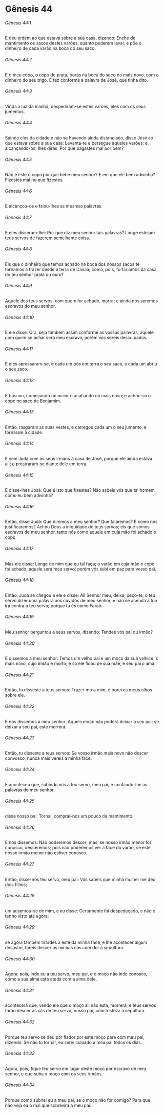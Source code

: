 # Gênesis 44

###### Gênesis 44:1

E deu ordem ao que estava sobre a sua casa, dizendo: Enche de mantimento os sacos destes varões, quanto puderem levar, e põe o dinheiro de cada varão na boca do seu saco.

###### Gênesis 44:2

E o meu copo, o copo de prata, porás na boca do saco do mais novo, com o dinheiro do seu trigo. E fez conforme a palavra de José, que tinha dito.

###### Gênesis 44:3

Vinda a luz da manhã, despediram-se estes varões, eles com os seus jumentos.

###### Gênesis 44:4

Saindo eles da cidade e não se havendo ainda distanciado, disse José ao que estava sobre a sua casa: Levanta-te e persegue aqueles varões; e, alcançando-os, lhes dirás: Por que pagastes mal por bem?

###### Gênesis 44:5

Não é este o copo por que bebe meu senhor? E em que ele bem adivinha? Fizestes mal no que fizestes.

###### Gênesis 44:6

E alcançou-os e falou-lhes as mesmas palavras.

###### Gênesis 44:7

E eles disseram-lhe: Por que diz meu senhor tais palavras? Longe estejam teus servos de fazerem semelhante coisa.

###### Gênesis 44:8

Eis que o dinheiro que temos achado na boca dos nossos sacos te tornamos a trazer desde a terra de Canaã; como, pois, furtaríamos da casa do teu senhor prata ou ouro?

###### Gênesis 44:9

Aquele dos teus servos, com quem for achado, morra; e ainda nós seremos escravos do meu senhor.

###### Gênesis 44:10

E ele disse: Ora, seja também assim conforme as vossas palavras; aquele com quem se achar será meu escravo, porém vós sereis desculpados.

###### Gênesis 44:11

E eles apressaram-se, e cada um pôs em terra o seu saco, e cada um abriu o seu saco.

###### Gênesis 44:12

E buscou, começando no maior e acabando no mais novo; e achou-se o copo no saco de Benjamim.

###### Gênesis 44:13

Então, rasgaram as suas vestes, e carregou cada um o seu jumento, e tornaram à cidade.

###### Gênesis 44:14

E veio Judá com os seus irmãos à casa de José, porque ele ainda estava ali; e prostraram-se diante dele em terra.

###### Gênesis 44:15

E disse-lhes José: Que é isto que fizestes? Não sabeis vós que tal homem como eu bem adivinha?

###### Gênesis 44:16

Então, disse Judá: Que diremos a meu senhor? Que falaremos? E como nos justificaremos? Achou Deus a iniquidade de teus servos; eis que somos escravos de meu senhor, tanto nós como aquele em cuja mão foi achado o copo.

###### Gênesis 44:17

Mas ele disse: Longe de mim que eu tal faça; o varão em cuja mão o copo foi achado, aquele será meu servo; porém vós subi em paz para vosso pai.

###### Gênesis 44:18

Então, Judá se chegou a ele e disse: Ai! Senhor meu, deixa, peço-te, o teu servo dizer uma palavra aos ouvidos de meu senhor, e não se acenda a tua ira contra o teu servo; porque tu és como Faraó.

###### Gênesis 44:19

Meu senhor perguntou a seus servos, dizendo: Tendes vós pai ou irmão?

###### Gênesis 44:20

E dissemos a meu senhor: Temos um velho pai e um moço da sua velhice, o mais novo, cujo irmão é morto; e só ele ficou de sua mãe, e seu pai o ama.

###### Gênesis 44:21

Então, tu disseste a teus servos: Trazei-mo a mim, e porei os meus olhos sobre ele.

###### Gênesis 44:22

E nós dissemos a meu senhor: Aquele moço não poderá deixar a seu pai; se deixar a seu pai, este morrerá.

###### Gênesis 44:23

Então, tu disseste a teus servos: Se vosso irmão mais novo não descer convosco, nunca mais vereis a minha face.

###### Gênesis 44:24

E aconteceu que, subindo nós a teu servo, meu pai, e contando-lhe as palavras de meu senhor,

###### Gênesis 44:25

disse nosso pai: Tornai, comprai-nos um pouco de mantimento.

###### Gênesis 44:26

E nós dissemos: Não poderemos descer; mas, se nosso irmão menor for conosco, desceremos; pois não poderemos ver a face do varão, se este nosso irmão menor não estiver conosco.

###### Gênesis 44:27

Então, disse-nos teu servo, meu pai: Vós sabeis que minha mulher me deu dois filhos;

###### Gênesis 44:28

um ausentou-se de mim, e eu disse: Certamente foi despedaçado, e não o tenho visto até agora;

###### Gênesis 44:29

se agora também tirardes a este da minha face, e lhe acontecer algum desastre, fareis descer as minhas cãs com dor à sepultura.

###### Gênesis 44:30

Agora, pois, indo eu a teu servo, meu pai, e o moço não indo conosco, como a sua alma está atada com a alma dele,

###### Gênesis 44:31

acontecerá que, vendo ele que o moço ali não está, morrerá; e teus servos farão descer as cãs de teu servo, nosso pai, com tristeza à sepultura.

###### Gênesis 44:32

Porque teu servo se deu por fiador por este moço para com meu pai, dizendo: Se não to tornar, eu serei culpado a meu pai todos os dias.

###### Gênesis 44:33

Agora, pois, fique teu servo em lugar deste moço por escravo de meu senhor, e que suba o moço com os seus irmãos.

###### Gênesis 44:34

Porque como subirei eu a meu pai, se o moço não for comigo? Para que não veja eu o mal que sobrevirá a meu pai.

